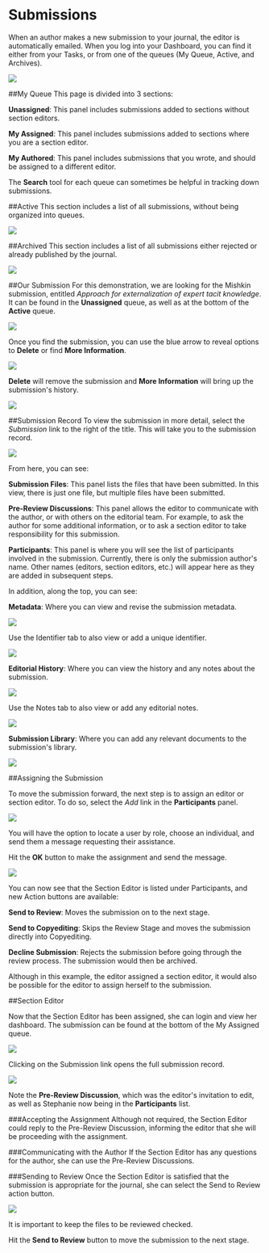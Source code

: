 # Submissions

When an author makes a new submission to your journal, the editor is automatically emailed. When you log into your Dashboard, you can find it either from your Tasks, or from one of the queues (My Queue, Active, and Archives).

![](learning-ojs-3-ed-submissions.png)

##My Queue
This page is divided into 3 sections:

**Unassigned**: This panel includes submissions added to sections without section editors.

**My Assigned**: This panel includes submissions added to sections where you are a section editor.

**My Authored**: This panel includes submissions that you wrote, and should be assigned to a different editor.

The **Search** tool for each queue can sometimes be helpful in tracking down submissions.

##Active
This section includes a list of all submissions, without being organized into queues.

![](learning-ojs-3-ed-submissions-active.png)

##Archived
This section includes a list of all submissions either rejected or already published by the journal.

![](learning-ojs-3-ed-submissions-achived.png)

##Our Submission
For this demonstration, we are looking for the Mishkin submission, entitled *Approach for externalization of expert tacit knowledge*. It can be found in the **Unassigned** queue, as well as at the bottom of the **Active** queue.

![](learning-ojs-3-ed-submissions-unassigned.png)

Once you find the submission, you can use the blue arrow to reveal options to **Delete** or find **More Information**.

![](learning-ojs-3-ed-submissions-more-info.png)

**Delete** will remove the submission and **More Information** will bring up the submission's history.

![](learning-ojs-3-ed-submissions-history.png)

##Submission Record
To view the submission in more detail, select the *Submission* link to the right of the title. This will take you to the submission record.

![](learning-ojs-3-ed-submissions-record.png)

From here, you can see:

**Submission Files**: This panel lists the files that have been submitted. In this view, there is just one file, but multiple files have been submitted.

**Pre-Review Discussions**: This panel allows the editor to communicate with the author, or with others on the editorial team. For example, to ask the author for some additional information, or to ask a section editor to take responsibility for this submission.

**Participants**: This panel is where you will see the list of participants involved in the submission. Currently, there is only the submission author's name. Other names (editors, section editors, etc.) will appear here as they are added in subsequent steps.

In addition, along the top, you can see:

**Metadata**: Where you can view and revise the submission metadata.

![](learning-ojs-3-ed-submissions-metadata.png)

Use the Identifier tab to also view or add a unique identifier.

![](learning-ojs-3-ed-submissions-identifiers.png)

**Editorial History**: Where you can view the history and any notes about the submission.

![](learning-ojs-3-ed-submissions-ed-history.png)

Use the Notes tab to also view or add any editorial notes.

![](learning-ojs-3-ed-submissions-notes.png)

**Submission Library**: Where you can add any relevant documents to the submission's library.

![](learning-ojs-3-ed-submissions-sub-library.png)


##Assigning the Submission

To move the submission forward, the next step is to assign an editor or section editor. To do so, select the *Add* link in the **Participants** panel.

![](learning-ojs-3-ed-submissions-add-participant.png)

You will have the option to locate a user by role, choose an individual, and send them a message requesting their assistance.

Hit the **OK** button to make the assignment and send the message.

![](learning-ojs-3-ed-submissions-se-added.png)

You can now see that the Section Editor is listed under Participants, and new Action buttons are available:

**Send to Review**: Moves the submission on to the next stage.

**Send to Copyediting**: Skips the Review Stage and moves the submission directly into Copyediting.

**Decline Submission**: Rejects the submission before going through the review process. The submission would then be archived.

Although in this example, the editor assigned a section editor, it would also be possible for the editor to assign herself to the submission.

##Section Editor

Now that the Section Editor has been assigned, she can login and view her dashboard. The submission can be found at the bottom of the My Assigned queue.

![](learning-ojs-3-ed-submissions-se-queue.png)

Clicking on the Submission link opens the full submission record.

![](learning-ojs-3-ed-submissions-se-record.png)

Note the **Pre-Review Discussion**, which was the editor's invitation to edit, as well as Stephanie now being in the **Participants** list.

###Accepting the Assignment
Although not required, the Section Editor could reply to the Pre-Review Discussion, informing the editor that she will be proceeding with the assignment.

###Communicating with the Author
If the Section Editor has any questions for the author, she can use the Pre-Review Discussions.

###Sending to Review
Once the Section Editor is satisfied that the submission is appropriate for the journal, she can select the Send to Review action button.

![](learning-ojs-3-ed-submissions-send-to-review.png)

It is important to keep the files to be reviewed checked.

Hit the **Send to Review** button to move the submission to the next stage.

